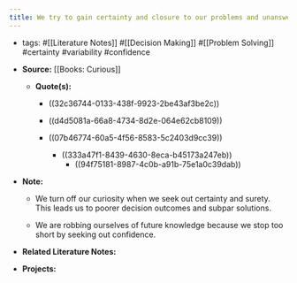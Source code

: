 ```yaml
---
title: We try to gain certainty and closure to our problems and unanswered questions because it makes us feel comfortable
---
```


- tags: #[[Literature Notes]] #[[Decision Making]] #[[Problem Solving]] #certainty #variability #confidence

- **Source:** [[Books: Curious]]
	 - **Quote(s):**
		 - ((32c36744-0133-438f-9923-2be43af3be2c))

		 - ((d4d5081a-66a8-4734-8d2e-064e62cb8109))

		 - ((07b46774-60a5-4f56-8583-5c2403d9cc39))
			 - ((333a47f1-8439-4630-8eca-b45173a247eb))
				 - ((94f75181-8987-4c0b-a91b-75e1a0c39dab))

- **Note:**
	 - We turn off our curiosity when we seek out certainty and surety. This leads us to poorer decision outcomes and subpar solutions. 

	 - We are robbing ourselves of future knowledge because we stop too short by seeking out confidence. 

- **Related Literature Notes:**

- **Projects:**
